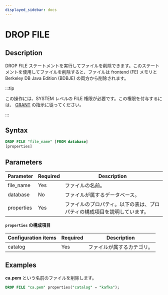 ```yaml
---
displayed_sidebar: docs
---
```


# DROP FILE

## Description

DROP FILE ステートメントを実行してファイルを削除できます。このステートメントを使用してファイルを削除すると、ファイルは frontend (FE) メモリと Berkeley DB Java Edition (BDBJE) の両方から削除されます。

:::tip

この操作には、SYSTEM レベルの FILE 権限が必要です。この権限を付与するには、 [GRANT](../../account-management/GRANT.md) の指示に従ってください。

:::

## Syntax

```SQL
DROP FILE "file_name" [FROM database]
[properties]
```

## Parameters

| **Parameter** | **Required** | **Description**                                              |
| ------------- | ------------ | ------------------------------------------------------------ |
| file_name     | Yes          | ファイルの名前。                                             |
| database      | No           | ファイルが属するデータベース。                               |
| properties    | Yes          | ファイルのプロパティ。以下の表は、プロパティの構成項目を説明しています。 |

**`properties` の構成項目**

| **Configuration items** | **Required** | **Description**                       |
| ----------------------- | ------------ | ------------------------------------- |
| catalog                 | Yes          | ファイルが属するカテゴリ。            |

## Examples

**ca.pem** という名前のファイルを削除します。

```SQL
DROP FILE "ca.pem" properties("catalog" = "kafka");
```